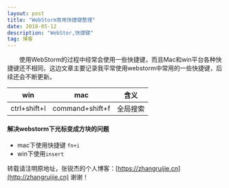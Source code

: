 ```yaml
---
layout: post
title: "WebStorm常用快捷键整理"
date: 2018-05-12
description: "WebStor,快捷键"
tag: 博客
---
```


　　使用WebStorm的过程中经常会使用一些快捷键，而且Mac和win平台各种快捷键还不相同，这边文章主要记录我平常使用webstorm中常用的一些快捷键，后续还会不断更新。
　　
　　

win | mac | 含义
---|---|---
ctrl+shift+l | command+shift+f | 全局搜索

#### 解决webstorm下光标变成方块的问题
- mac下使用快捷键 <code>fn+i</code>
- win下使用<code>insert</code>



转载请注明原地址，张锐杰的个人博客：[https://zhangruijie.cn](http://zhangruijie.cn) 谢谢！